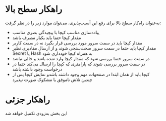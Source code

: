 # راهکار سطح بالا
به‌عنوان راه‌کار سطح بالا برای رفع این آسیب‌پذیری، می‌توان موارد زیر را در نظر گرفت:
* پیاده‌سازی مناسب کپچا با پیچیدگی بصری مناسب
* مقدار کپچا حتما باید یکبار مصرف باشد
* مقدار کپچا باید در سمت سرور مورد بررسی قرار بگیرد نه در سمت کاربر
* مقدار کپچا باید حتما در سمت سرور صحت‌سنجی شوند و از ارسال مقادیری نظیر Secret یا Hash به همراه کپچا خودداری شود
* در سمت سرور حتما بررسی شود که مقدار کپچا وارد شده باشد و خالی نباشد
* در سمت سرور بررسی شوند که پارامتری که کپچا را ارسال می‌کند حتما در درخواست وجود داشته باشد
* کپچا باید از همان ابتدا در صفحهات مهم وجود داشته باشدو نمایش کپچا پس از چندین تلاش ناموفق یا مشکوک صورت نپذیرد
# راهکار جزئی
این بخش به‌زودی تکمیل خواهد شد